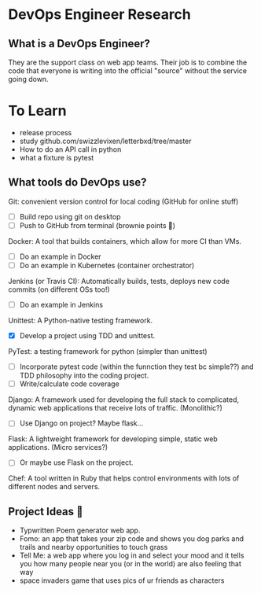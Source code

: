# DevOps Engineer Research

## What is a DevOps Engineer?

They are the support class on web app teams. Their job is to combine the code that everyone is writing into the official "source" without the service going down. 



# To Learn

* release process
* study github.com/swizzlevixen/letterbxd/tree/master
* How to do an API call in python
* what a fixture is pytest


## What tools do DevOps use?

Git: convenient version control for local coding (GitHub for online stuff)
- [ ] Build repo using git on desktop
- [ ] Push to GitHub from terminal (brownie points 🍰)

Docker: A tool that builds containers, which allow for more CI than VMs. 
- [ ] Do an example in Docker
- [ ] Do an example in Kubernetes (container orchestrator)

Jenkins (or Travis CI): Automatically builds, tests, deploys new code commits (on different OSs too!)
- [ ] Do an example in Jenkins

Unittest: A Python-native testing framework. 
- [X] Develop a project using TDD and unittest. 

PyTest: a testing framework for python (simpler than unittest)
- [ ] Incorporate pytest code (within the funnction they test bc simple??) and TDD philosophy into the coding project.
- [ ] Write/calculate code coverage

Django: A framework used for developing the full stack to complicated, dynamic web applications that receive lots of traffic. (Monolithic?)
- [ ] Use Django on project? Maybe flask…

Flask: A lightweight framework for developing simple, static web applications. (Micro services?)
- [ ] Or maybe use Flask on the project. 

Chef: A tool written in Ruby that helps control environments with lots of different nodes and servers. 

## Project Ideas 🤖
* Typwritten Poem generator web app. 
* Fomo: an app that takes your zip code and shows you dog parks and trails and nearby opportunities to touch grass
* Tell Me: a web app where you log in and select your mood and it tells you how many people near you (or in the world) are also feeling that way
* space invaders game that uses pics of ur friends as characters


